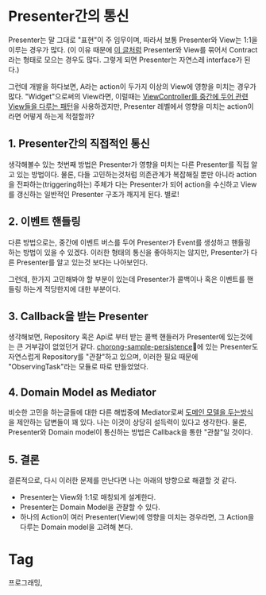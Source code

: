 Presenter간의 통신
================

Presenter는 말 그대로 "표현"이 주 임무이며, 따라서 보통 Presenter와 View는 1:1을 이루는 경우가 많다. (이 이유 때문에 [이 글처럼](https://medium.com/@cervonefrancesco/model-view-presenter-android-guidelines-94970b430ddf) Presenter와 View를 묶어서 Contract라는 형태로 모으는 경우도 많다. 그렇게 되면 Presenter는 자연스레 interface가 된다.)

그런데 개발을 하다보면, A라는 action이 두가지 이상의 View에 영향을 미치는 경우가 많다. "Widget"으로써의 View라면, 이럴때는 [ViewController를 중간에 두어 관련 View들을 다루는 패턴](201606291405-presenter와-viewcontroller.md)을 사용하겠지만, Presenter 레벨에서 영향을 미치는 action이라면 어떻게 하는게 적절할까?

## 1. Presenter간의 직접적인 통신

생각해볼수 있는 첫번째 방법은 Presenter가 영향을 미치는 다른 Presenter를 직접 알고 있는 방법이다. 물론, 다들 고민하는것처럼 의존관계가 복잡해질 뿐만 아니라 action을 전파하는(triggering하는) 주체가 다는 Presenter가 되어 action을 수신하고 View를 갱신하는 일반적인 Presenter 구조가 깨지게 된다. 별로!

## 2. 이벤트 핸들링

다른 방법으로는, 중간에 이벤트 버스를 두어 Presenter가 Event를 생성하고 핸들링 하는 방법이 있을 수 있겠다. 이러한 형태의 통신을 좋아하지는 않지만, Presenter가 다른 Presenter를 알고 있는것 보다는 나아보인다.

그런데, 한가지 고민해봐야 할 부분이 있는데 Presenter가 콜백이나 혹은 이벤트를 핸들링 하는게 적당한지에 대한 부분이다.

## 3. Callback을 받는 Presenter

생각해보면, Repository 혹은 Api로 부터 받는 콜백 핸들러가 Presenter에 있는것에는 큰 거부감이 없었던거 같다. [chorong-sample-persistence](https://github.com/poksion/chorong-android/blob/master/samples/src/main/java/net/poksion/chorong/android/samples/presenter/SampleForPersistencePresenter.java)에 있는 Presenter도 자연스럽게 Repository를 "관찰"하고 있으며, 이러한 필요 때문에 "ObservingTask"라는 모듈로 따로 만들었었다.

## 4. Domain Model as Mediator

비슷한 고민을 하는글들에 대한 다른 해법중에 Mediator로써 [도메인 모델을 두는방식](https://softwareengineering.stackexchange.com/questions/262372/communication-between-multiple-presenters-in-mvp)을 제안하는 답변들이 꽤 있다. 나는 이것이 상당히 설득력이 있다고 생각한다. 물론, Presenter와 Domain model이 통신하는 방법은 Callback을 통한 "관찰"일 것이다.

## 5. 결론

결론적으로, 다시 이러한 문제를 만난다면 나는 아래의 방향으로 해결할 것 같다.

 * Presenter는 View와 1:1로 매칭되게 설계한다.
 * Presenter는 Domain Model을 관찰할 수 있다.
 * 하나의 Action이 여러 Presenter(View)에 영향을 미치는 경우라면, 그 Action을 다루는 Domain model을 고려해 본다.

Tag
====
프로그래밍,
